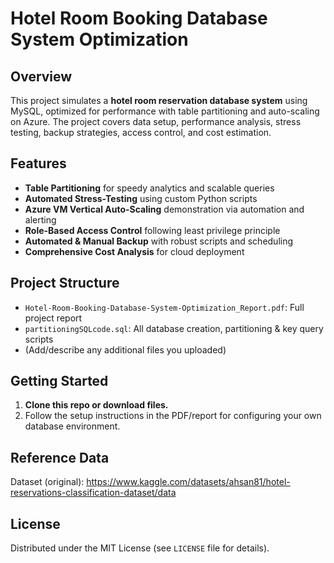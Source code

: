 # Hotel Room Booking Database System Optimization

## Overview

This project simulates a **hotel room reservation database system** using MySQL, optimized for performance with table partitioning and auto-scaling on Azure. The project covers data setup, performance analysis, stress testing, backup strategies, access control, and cost estimation.

## Features

- **Table Partitioning** for speedy analytics and scalable queries
- **Automated Stress-Testing** using custom Python scripts
- **Azure VM Vertical Auto-Scaling** demonstration via automation and alerting
- **Role-Based Access Control** following least privilege principle
- **Automated & Manual Backup** with robust scripts and scheduling
- **Comprehensive Cost Analysis** for cloud deployment

## Project Structure

- `Hotel-Room-Booking-Database-System-Optimization_Report.pdf`: Full project report
- `partitioningSQLcode.sql`: All database creation, partitioning & key query scripts
- (Add/describe any additional files you uploaded)

## Getting Started

1. **Clone this repo or download files.**
2. Follow the setup instructions in the PDF/report for configuring your own database environment.

## Reference Data

Dataset (original): https://www.kaggle.com/datasets/ahsan81/hotel-reservations-classification-dataset/data

## License

Distributed under the MIT License (see `LICENSE` file for details).
